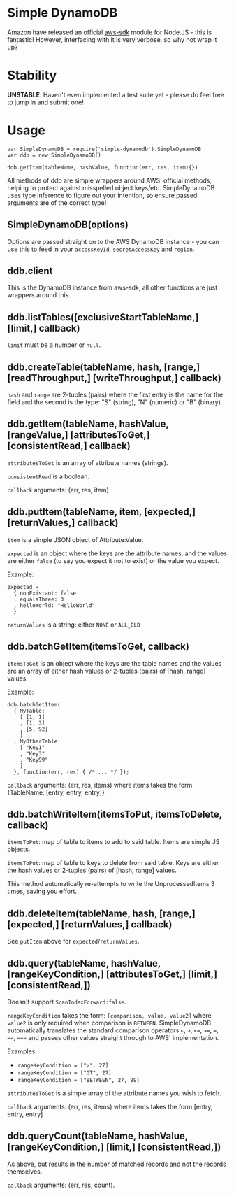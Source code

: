 Simple DynamoDB
===============

Amazon have released an official [aws-sdk][] module for Node.JS - this
is fantastic! However, interfacing with it is very verbose, so why not
wrap it up?

Stability
=========

**UNSTABLE**: Haven't even implemented a test suite yet - please do
feel free to jump in and submit one!

Usage
=====

```
var SimpleDynamoDB = require('simple-dynamodb').SimpleDynamoDB
var ddb = new SimpleDynamoDB()

ddb.getItem(tableName, hashValue, function(err, res, item){})
```

All methods of ddb are simple wrappers around AWS' official methods,
helping to protect against misspelled object keys/etc. SimpleDynamoDB
uses type inference to figure out your intention, so ensure passed
arguments are of the correct type!

SimpleDynamoDB(options)
-----------------------

Options are passed straight on to the AWS DynamoDB instance - you can
use this to feed in your `accessKeyId`, `secretAccessKey` and `region`.

ddb.client
------------

This is the DynamoDB instance from aws-sdk, all other functions are
just wrappers around this.

ddb.listTables([exclusiveStartTableName,] [limit,] callback)
--------------------------------------------------------------

`limit` must be a number or `null`.

ddb.createTable(tableName, hash, [range,] [readThroughput,] [writeThroughput,] callback)
------------------------------------------------------------------------------------------

`hash` and `range` are 2-tuples (pairs) where the first entry is the
name for the field and the second is the type: "S" (string), "N"
(numeric) or "B" (binary).

ddb.getItem(tableName, hashValue, [rangeValue,] [attributesToGet,] [consistentRead,] callback)
------------------------------------------------------------------------------------------------

`attributesToGet` is an array of attribute names (strings).

`consistentRead` is a boolean.

`callback` arguments: (err, res, item)

ddb.putItem(tableName, item, [expected,] [returnValues,] callback)
--------------------------------------------------------------------

`item` is a simple JSON object of Attribute:Value.

`expected` is an object where the keys are the attribute names, and the
values are either `false` (to say you expect it not to exist) or the
value you expect.

Example:

```
expected =
  { nonExistant: false
  , equalsThree: 3
  , helloWorld: "HelloWorld"
  }
```

`returnValues` is a string: either `NONE` or `ALL_OLD`

ddb.batchGetItem(itemsToGet, callback)
----------------------------------------

`itemsToGet` is an object where the keys are the table names and the
values are an array of either hash values or 2-tuples (pairs) of [hash,
range] values.

Example:

```
ddb.batchGetItem(
  { MyTable:
    [ [1, 1]
    , [1, 3]
    , [5, 92]
    ]
  , MyOtherTable:
    [ "Key1"
    , "Key3"
    , "Key99"
    ]
  }, function(err, res) { /* ... */ });
```

`callback` arguments: (err, res, items) where items takes the form
{TableName: [entry, entry, entry]}

ddb.batchWriteItem(itemsToPut, itemsToDelete, callback)
------------------------------------------

`itemsToPut`: map of table to items to add to said table. Items are
simple JS objects.

`itemsToPut`: map of table to keys to delete from said table. Keys are
either the hash values or 2-tuples (pairs) of [hash, range] values.

This method automatically re-attempts to write the UnprocessedItems 3
times, saving you effort.

ddb.deleteItem(tableName, hash, [range,] [expected,] [returnValues,] callback)
--------------------------------------------------------------------------------

See `putItem` above for `expected`/`returnValues`.

ddb.query(tableName, hashValue, [rangeKeyCondition,] [attributesToGet,] [limit,] [consistentRead,])
--------------------------------------------------------------------------------------------------------------------------

Doesn't support `ScanIndexForward:false`.

`rangeKeyCondition` takes the form: `[comparison, value, value2]` where
`value2` is only required when comparison is `BETWEEN`. SimpleDynamoDB
automatically translates the standard comparison operators `<`, `>`,
`<=`, `>=`, `=`, `==`, `===` and passes other values straight through
to AWS' implementation.

Examples:
 - `rangeKeyCondition = [">", 27]`
 - `rangeKeyCondition = ["GT", 27]`
 - `rangeKeyCondition = ["BETWEEN", 27, 99]`

`attributesToGet` is a simple array of the attribute names you wish to
fetch.

`callback` arguments: (err, res, items) where items takes the form
[entry, entry, entry]

ddb.queryCount(tableName, hashValue, [rangeKeyCondition,] [limit,] [consistentRead,])
------------------------------------------------------------------------------------------------------------
As above, but results in the number of matched records and not the
records themselves.

`callback` arguments: (err, res, count).

[aws-sdk]: http://aws.amazon.com/sdkfornodejs/
